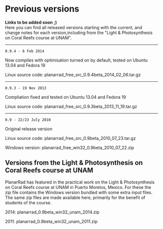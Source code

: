 # Previous versions
**Links to be added soon ;)**  
Here you can find all released versions starting with the current, and change notes for each version,including from the "Light & Photosynthesis on Coral Reefs course at UNAM".

---
`0.9.4 - 6 Feb 2014`

Now compiles with optimisation turned on by default, tested on Ubuntu 13.04 and Fedora 19

Linux source code: planarrad_free_src_0.9.4beta_2014_02_06.tar.gz

---
`0.9.3 - 19 Nov 2013`

Compliation fixed and tested on Ubuntu 13.04 and Fedora 19

Linux source code: planarrad_free_src_0.9.3beta_2013_11_19.tar.gz

---
`0.9 - 22/23 July 2010`

Original release version

Linux source code: planarrad_free_src_0.9beta_2010_07_23.tar.gz

Windows version: planarrad_free_win32_0.9beta_2010_07_22.zip 

## Versions from the Light & Photosynthesis on Coral Reefs course at UNAM
PlanarRad has featured in the practical work on the Light & Photosynthesis on Coral Reefs course at UNAM in Puerto Morelos, Mexico. For these the zip file contains the Windows version bundled with some extra input files. The same zip files are made available here, primarily for the benefit of students of the course. 

2014: planarrad_0.9beta_win32_unam_2014.zip

2011: planarrad_0.9beta_win32_unam_2011.zip
